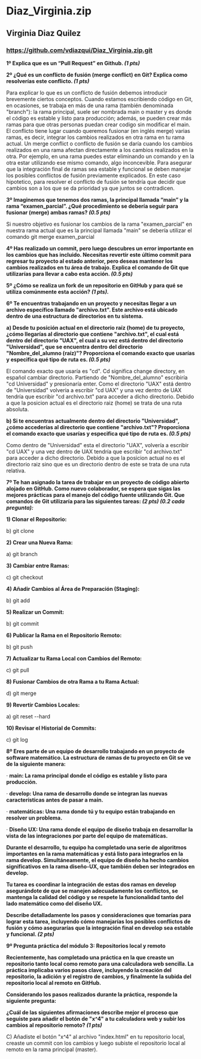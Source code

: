 # Diaz_Virginia.zip

## Virginia Diaz Quilez 
### https://github.com/vdiazqui/Diaz_Virginia.zip.git

**1º Explica que es un “Pull Request” en Github. *(1 pts)***


**2º ¿Qué es un conflicto de fusión (merge conflict) en Git? Explica como resolverías este conflicto. *(1 pts)***

Para explicar lo que es un conflicto de fusión debemos introducir brevemente ciertos conceptos. Cuando estamos escribiendo código en Git, en ocasiones, se trabaja en más de una rama (también denominada "branch"): la rama principal, suele ser nombrada main o master y es donde el código es estable y listo para producción; además, se pueden crear más ramas para que otras personas puedan crear codigo sin modificar el main. 
El conflicto tiene lugar cuando queremos fusionar (en inglés merge) varias ramas, es decir, integrar los cambios realizados en otra rama en tu rama actual. Un merge conflict o conflicto de fusión se daría cuando los cambios realizados en una rama afectan directamente a los cambios realizados en la otra. Por ejemplo, en una rama puedes estar eliminando un comando y en la otra estar utilizando ese mismo comando, algo inconcevible. Para asegurar que la integración final de ramas sea estable y funcional se deben manejar los posibles conflictos de fusión previamente explicados. En este caso hipotetico, para resolver el conflicto de fusión se tendría que decidir que cambios son a los que se da prioridad ya que juntos se contradicen.


**3º Imaginemos que tenemos dos ramas, la principal llamada “main” y la rama “examen_parcial”. ¿Qué procedimiento se debería seguir para fusionar (merge) ambas ramas? *(0.5 pts)***

Si nuestro objetivo es fusionar los cambios de la rama "examen_parcial" en nuestra rama actual que es la principal llamada "main" se debería utilizar el comando git merge examen_parcial


**4º Has realizado un commit, pero luego descubres un error importante en los cambios que has incluido. Necesitas revertir este último commit para regresar tu proyecto al estado anterior, pero deseas mantener los cambios realizados en tu área de trabajo. Explica el comando de Git que utilizarías para llevar a cabo esta acción. *(0.5 pts)***


**5º ¿Cómo se realiza un fork de un repositorio en GitHub y para qué se utiliza comúnmente esta acción? *(1 pts).***


**6º Te encuentras trabajando en un proyecto y necesitas llegar a un archivo específico llamado "archivo.txt". Este archivo está ubicado dentro de una estructura de directorios en tu sistema.**

**a)      Desde tu posición actual en el directorio raíz (home) de tu proyecto, ¿cómo llegarías al directorio que contiene "archivo.txt", el cual está dentro del directorio "UAX", el cual a su vez está dentro del directorio "Universidad", que se encuentra dentro del directorio "Nombre_del_alumno (raíz)"? Proporciona el comando exacto que usarías y especifica qué tipo de ruta es. *(0.5 pts)***

El comando exacto que usaría es "cd". Cd significa change directory, en español cambiar directorio. Partiendo de "Nombre_del_alumno" escribiría "cd Universidad" y presionaría enter. Como el directorio "UAX" está dentro de "Universidad" volveria a escribir "cd UAX" y una vez dentro de UAX tendría que escribir "cd archivo.txt" para acceder a dicho directorio.
Debido a que la posicion actual es el directorio raiz (home) se trata de una ruta absoluta. 

**b)       Si te encuentras actualmente dentro del directorio "Universidad", ¿cómo accederías al directorio que contiene "archivo.txt"? Proporciona el comando exacto que usarías y especifica qué tipo de ruta es. *(0.5 pts)***

Como dentro de "Universidad" esta el directorio "UAX", volvería a escribir "cd UAX" y una vez dentro de UAX tendría que escribir "cd archivo.txt" para acceder a dicho directorio.
Debido a que la posicion actual no es el directorio raiz sino que es un directorio dentro de este se trata de una ruta relativa.


**7º Te han asignado la tarea de trabajar en un proyecto de código abierto alojado en GitHub. Como nuevo colaborador, se espera que sigas las mejores prácticas para el manejo del código fuente utilizando Git. Que comandos de Git utilizaría para las siguientes tareas: *(2 pts) (0.2 cada pregunta):***

**1) Clonar el Repositorio:**

b) git clone

**2) Crear una Nueva Rama:**

a) git branch

**3) Cambiar entre Ramas:**

c) git checkout

**4) Añadir Cambios al Área de Preparación (Staging):**

b) git add

**5) Realizar un Commit:**

b) git commit

**6) Publicar la Rama en el Repositorio Remoto:**

b) git push

**7) Actualizar tu Rama Local con Cambios del Remoto:**

c) git pull

**8) Fusionar Cambios de otra Rama a tu Rama Actual:**

d) git merge

**9) Revertir Cambios Locales:**

a) git reset --hard

**10) Revisar el Historial de Commits:**

c) git log

**8º Eres parte de un equipo de desarrollo trabajando en un proyecto de software matemático. La estructura de ramas de tu proyecto en Git se ve de la siguiente manera:**

·         **main: La rama principal donde el código es estable y listo para producción.**

·         **develop: Una rama de desarrollo donde se integran las nuevas características antes de pasar a main.**

·         **matemáticas: Una rama donde tú y tu equipo están trabajando en resolver un problema.**

·         **Diseño UX: Una rama donde el equipo de diseño trabaja en desarrollar la vista de las integraciones por parte del equipo de matemáticas.**

**Durante el desarrollo, tu equipo ha completado una serie de algoritmos importantes en la rama matemáticas y está listo para integrarlos en la rama develop. Simultáneamente, el equipo de diseño ha hecho cambios significativos en la rama diseño-UX, que también deben ser integrados en develop.**

**Tu tarea es coordinar la integración de estas dos ramas en develop asegurándote de que se manejen adecuadamente los conflictos, se mantenga la calidad del código y se respete la funcionalidad tanto del lado matemático como del diseño UX.**

**Describe detalladamente los pasos y consideraciones que tomarías para lograr esta tarea, incluyendo cómo manejarías los posibles conflictos de fusión y cómo asegurarías que la integración final en develop sea estable y funcional. *(2 pts)***


**9º Pregunta práctica del módulo 3: Repositorios local y remoto**

**Recientemente, has completado una práctica en la que creaste un repositorio tanto local como remoto para una calculadora web sencilla. La práctica implicaba varios pasos clave, incluyendo la creación del repositorio, la adición y el registro de cambios, y finalmente la subida del repositorio local al remoto en GitHub.**


**Considerando los pasos realizados durante la práctica, responde la siguiente pregunta:**

**¿Cuál de las siguientes afirmaciones describe mejor el proceso que seguiste para añadir el botón de "x^4" a tu calculadora web y subir los cambios al repositorio remoto? *(1 pts)*** 

C) Añadiste el botón "x^4" al archivo "index.html" en tu repositorio local, creaste un commit con los cambios y luego subiste el repositorio local al remoto en la rama principal (master).


